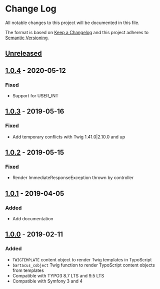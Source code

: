 # Change Log
All notable changes to this project will be documented in this file.

The format is based on [Keep a Changelog](http://keepachangelog.com/) 
and this project adheres to [Semantic Versioning](http://semver.org/).

## [Unreleased]
## [1.0.4] - 2020-05-12
### Fixed
- Support for USER_INT

## [1.0.3] - 2019-05-16
### Fixed
- Add temporary conflicts with Twig 1.41.0|2.10.0 and up

## [1.0.2] - 2019-05-15
### Fixed
- Render ImmediateResponseException thrown by controller

## [1.0.1] - 2019-04-05
### Added
- Add documentation

## [1.0.0] - 2019-02-11
### Added
- `TWIGTEMPLATE` content object to render Twig templates in TypoScript
- `bartacus_cobject` Twig function to render TypoScript content objects from templates
- Compatible with TYPO3 8.7 LTS and 9.5 LTS
- Compatible with Symfony 3 and 4

[Unreleased]: https://github.com/Bartacus/BartacusPlatformshBundle/compare/1.0.4...HEAD
[1.0.4]: https://github.com/Bartacus/BartacusPlatformshBundle/compare/1.0.3...1.0.4
[1.0.3]: https://github.com/Bartacus/BartacusPlatformshBundle/compare/1.0.2...1.0.3
[1.0.2]: https://github.com/Bartacus/BartacusPlatformshBundle/compare/1.0.1...1.0.2
[1.0.1]: https://github.com/Bartacus/BartacusPlatformshBundle/compare/1.0.0...1.0.1
[1.0.0]: https://github.com/Bartacus/BartacusPlatformshBundle/compare/232cdda0...1.0.0

